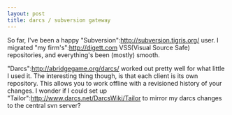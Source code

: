 ```yaml
--- 
layout: post
title: darcs / subversion gateway
---
```

So far, I've been a happy "Subversion":http://subversion.tigris.org/ user.  I migrated "my firm's":http://digett.com VSS(Visual Source Safe) repositories, and everything's been (mostly) smooth.

"Darcs":http://abridgegame.org/darcs/ worked out pretty well for what little I used it.  The interesting thing though, is that each client is its own repository.  This allows you to work offline with a revisioned history of your changes.  I wonder if I could set up "Tailor":http://www.darcs.net/DarcsWiki/Tailor to mirror my darcs changes to the central svn server?

